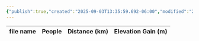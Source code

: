 ```yaml
---
{"publish":true,"created":"2025-09-03T13:35:59.692-06:00","modified":"2025-09-03T14:57:23.754-06:00","published":"2025-09-03T14:57:23.754-06:00","tags":["route"],"cssclasses":"","elevation":null,"region":"Kananaskis","location":null,"DWYT":null,"Kane":"Moderate","completed":false}
---
```



| file name | People | Distance (km) | Elevation Gain (m) |
| --------- | ------ | ------------- | ------------------ |